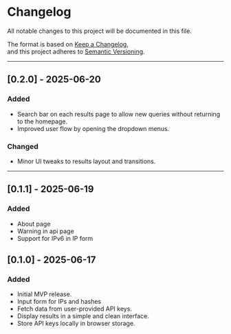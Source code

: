 # Changelog

All notable changes to this project will be documented in this file.

The format is based on [Keep a Changelog](https://keepachangelog.com/en/1.0.0/),  
and this project adheres to [Semantic Versioning](https://semver.org/).

---

## [0.2.0] - 2025-06-20
### Added
- Search bar on each results page to allow new queries without returning to the homepage.
- Improved user flow by opening the dropdown menus.

### Changed
- Minor UI tweaks to results layout and transitions.

---
## [0.1.1] - 2025-06-19
### Added
- About page
- Warning in api page 
- Support for IPv6 in IP form

## [0.1.0] - 2025-06-17
### Added
- Initial MVP release.
- Input form for IPs and hashes
- Fetch data from user-provided API keys.
- Display results in a simple and clean interface.
- Store API keys locally in browser storage.

